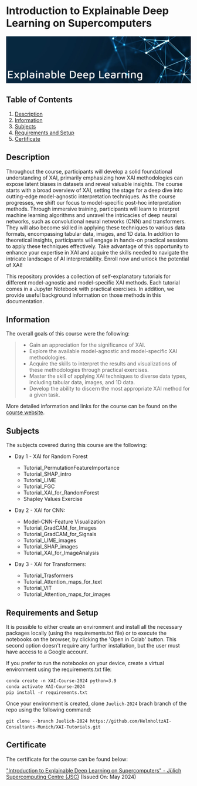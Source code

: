 # Introduction to Explainable Deep Learning on Supercomputers

![Course](banner.png)

## Table of Contents
1. [Description](#description)
2. [Information](#information)
3. [Subjects](#subjects)
4. [Requirements and Setup](#requirements)
5. [Certificate](#certificate)

<a name="descripton"></a>
## Description

Throughout the course, participants will develop a solid foundational understanding of XAI, primarily emphasizing how XAI methodologies can expose latent
biases in datasets and reveal valuable insights.
The course starts with a broad overview of XAI, setting the stage for a deep dive into cutting-edge model-agnostic interpretation techniques. As the course progresses, we shift our focus to model-specific post-hoc interpretation methods. Through immersive training, participants will learn to interpret machine learning algorithms and unravel the intricacies of deep neural networks, such as convolutional neural networks (CNN) and transformers. They will also become skilled in applying these techniques to various data formats, encompassing tabular data, images, and 1D data.
In addition to theoretical insights, participants will engage in hands-on practical sessions to apply these techniques effectively.
Take advantage of this opportunity to enhance your expertise in XAI and acquire the skills needed to navigate the intricate landscape of AI interpretability. Enroll now and unlock the potential of XAI!

This repository provides a collection of self-explanatory tutorials for different model-agnostic and model-specific XAI methods. Each tutorial comes in a Jupyter Notebook with practical exercises. In addition, we provide useful background information on those methods in this documentation.

<a name="information"></a>
## Information

The overall goals of this course were the following:
> - Gain an appreciation for the significance of XAI.
> - Explore the available model-agnostic and model-specific XAI methodologies.
> - Acquire the skills to interpret the results and visualizations of these methodologies through practical exercises.
> - Master the skill of applying XAI techniques to diverse data types, including tabular data, images, and 1D data.
> - Develop the ability to discern the most appropriate XAI method for a given task.

More detailed information and links for the course can be found on the [course website](https://xai-tutorials.readthedocs.io/en/latest/).

<a name="subjects"></a>
## Subjects

The subjects covered during this course are the following:

* Day 1 - XAI for Random Forest 
    + Tutorial_PermutationFeatureImportance
    + Tutorial_SHAP_intro
    + Tutorial_LIME
    + Tutorial_FGC
    + Tutorial_XAI_for_RandomForest
    + Shapley Values Exercise
    
* Day 2 - XAI for CNN:
    + Model-CNN-Feature Visualization
    + Tutorial_GradCAM_for_Images
    + Tutorial_GradCAM_for_Signals
    + Tutorial_LIME_images
    + Tutorial_SHAP_images
    + Tutorial_XAI_for_ImageAnalysis

    
* Day 3 - XAI for Transformers:
    + Tutorial_Trasformers
    + Tutorial_Attention_maps_for_text
    + Tutorial_VIT
    + Tutorial_Attention_maps_for_images

<a name="requirements"></a>
## Requirements and Setup

It is possible to either create an environment and install all the necessary packages locally (using the requirements.txt file) or to execute the notebooks on the browser, by clicking the 'Open in Colab' button. This second option doesn't require any further installation, but the user must have access to a Google account.

If you prefer to run the notebooks on your device, create a virtual environment using the requirements.txt file:
```
conda create -n XAI-Course-2024 python=3.9
conda activate XAI-Course-2024
pip install -r requirements.txt
```

Once your environment is created, clone `Juelich-2024` brach branch of the repo using the following command:

```
git clone --branch Juelich-2024 https://github.com/HelmholtzAI-Consultants-Munich/XAI-Tutorials.git
```

<a name="certificate"></a>
## Certificate

The certificate for the course can be found below:

["Introduction to Explainable Deep Learning on Supercomputers" - Jülich Supercomputing Centre (JSC)]() (Issued On: May 2024)
